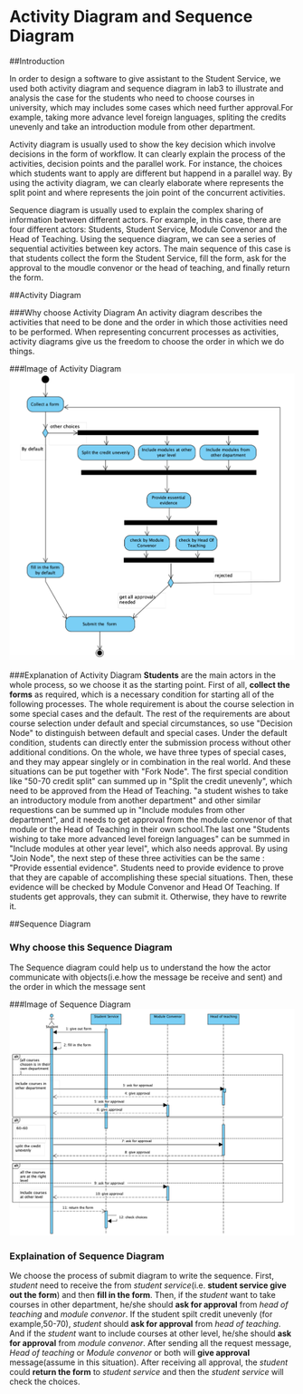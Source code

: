 # Activity Diagram and Sequence Diagram

##Introduction

In order to design a software to give assistant to the Student Service, we used both activity diagram and sequence diagram in lab3 to illustrate and analysis the case for the students who need to choose courses in university, which may includes some cases which need further approval.For example, taking more advance level foreign languages, spliting the credits unevenly and take an introduction module from other department.

Activity diagram is usually used to show the key decision which involve decisions in the form of workflow. It can clearly explain the process of the activities, decision points and the parallel work. For instance, the choices which students want to apply are different but happend in a parallel way. By using the activity diagram, we can clearly elaborate where represents the split point and where represents the join point of the concurrent activities.

Sequence diagram is usually used to explain the complex sharing of information between different actors. For example, in this case, there are four different actors: Students, Student Service, Module Convenor and the Head of Teaching. Using the sequence diagram, we can see a series of sequential activities between key actors. The main sequence of this case is that students collect the form the Student Service, fill the form, ask for the approval to the moudle convenor or the head of teaching, and finally return the form.

##Activity Diagram

###Why choose Activity Diagram
An activity diagram describes the activities that need to be done and the order in which those activities need to be performed. When representing concurrent processes as activities, activity diagrams give us the freedom to choose the order in which we do things.

###Image of Activity Diagram
![alt text](../images/lab03a.png "Activity Diagram")

###Explanation of Activity Diagram
**Students** are the main actors in the whole process, so we choose it as the starting point. First of all, **collect the forms** as required, which is a necessary condition for starting all of the following processes. The whole requirement is about the course selection in some special cases and the default. The rest of the requirements are about course selection under default and special circumstances, so use "Decision Node" to distinguish between default and special cases. Under the default condition, students can directly enter the submission process without other additional conditions. On the whole, we have three types of special cases, and they may appear singlely or in combination in the real world. And these situations can be put together with "Fork Node". The first special condition like "50-70 credit split" can summed up in "Split the credit unevenly", which need to be approved from the Head of Teaching. "a student wishes to take an introductory module from another department" and other similar requestions can be summed up in "Include modules from other department", and it needs to get approval from the module convenor of that module or  the Head of Teaching in their own school.The last one "Students wishing to take more advanced level foreign languages" can be summed in "Include modules at other year level", which also needs approval. By using "Join Node", the next step of these three activities can be the same : "Provide essential evidence". Students need to provide evidence to prove that they are capable of accomplishing these special situations. Then, these evidence will be checked by Module Convenor and Head Of Teaching. If students get approvals, they can submit it. Otherwise, they have to rewrite it.


##Sequence Diagram

### Why choose this Sequence Diagram
The Sequence diagram could help us to understand the how the actor communicate with objects(i.e.how the message be receive and sent) and the order in which the message sent

###Image of Sequence Diagram
![alt text](../images/lab03b.png "Sequence Diagram")

### Explaination of Sequence Diagram
We choose the process of submit diagram to write the sequence. First, *student* need to receive the from *student service*(i.e. **student service give out the form**) and then **fill in the form**. Then, if the *student* want to take courses in other department, he/she should **ask for approval** from *head of teaching* and *module convenor*. If the student spilt credit unevenly (for example,50-70), *student* should **ask for approval** from *head of teaching*. And if the *student* want to include courses at other level, he/she should **ask for approval** from *module convenor*. After sending all the request message, *Head of teaching* or *Module convenor* or both will **give approval** message(assume in this situation). After receiving all approval, the *student* could **return the form** to *student service* and then the *student service* will check the choices.

